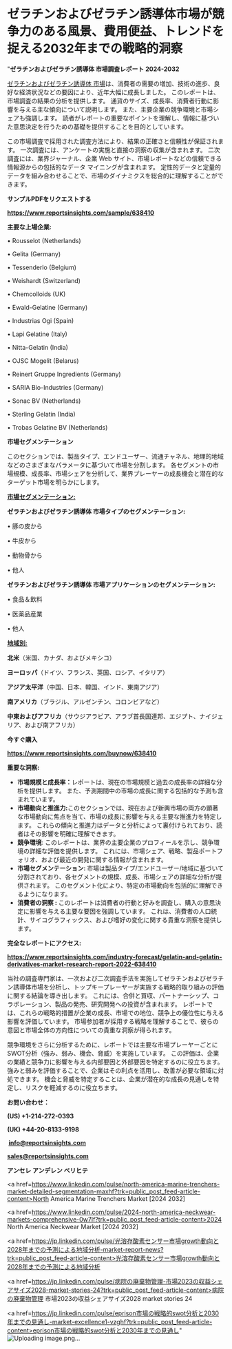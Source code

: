 # ゼラチンおよびゼラチン誘導体市場が競争力のある風景、費用便益、トレンドを捉える2032年までの戦略的洞察

"<strong>ゼラチンおよびゼラチン誘導体 市場調査レポート 2024-2032</strong>

<a href=https://www.reportsinsights.com/sample/638410>ゼラチンおよびゼラチン誘導体 市場</a>は、消費者の需要の増加、技術の進歩、良好な経済状況などの要因により、近年大幅に成長しました。 このレポートは、市場調査の結果の分析を提供します。 通貨のサイズ、成長率、消費者行動に影響を与える主な傾向について説明します。 また、主要企業の競争環境と市場シェアも強調します。 読者がレポートの重要なポイントを理解し、情報に基づいた意思決定を行うための基礎を提供することを目的としています。

この市場調査で採用された調査方法により、結果の正確さと信頼性が保証されます。 一次調査には、アンケートの実施と直接の洞察の収集が含まれます。 二次調査には、業界ジャーナル、企業 Web サイト、市場レポートなどの信頼できる情報源からの包括的なデータ マイニングが含まれます。 定性的データと定量的データを組み合わせることで、市場のダイナミクスを総合的に理解することができます。

<strong><b>サンプルPDFをリクエストする</b></strong>

<a href=https://www.reportsinsights.com/sample/638410><strong><u>https://www.reportsinsights.com/sample/638410</u></strong></a>

<strong>主要な上場企業:</strong>

• Rousselot (Netherlands)

• Gelita (Germany)

• Tessenderlo (Belgium)

• Weishardt (Switzerland)

• Chemcolloids (UK)

• Ewald-Gelatine (Germany)

• Industrias Ogi (Spain)

• Lapi Gelatine (Italy)

• Nitta-Gelatin (India)

• OJSC Mogelit (Belarus)

• Reinert Gruppe Ingredients (Germany)

• SARIA Bio-Industries (Germany)

• Sonac BV (Netherlands)

• Sterling Gelatin (India)

• Trobas Gelatine BV (Netherlands)

<strong>市場セグメンテーション</strong>

このセクションでは、製品タイプ、エンドユーザー、流通チャネル、地理的地域などのさまざまなパラメータに基づいて市場を分割します。 各セグメントの市場規模、成長率、市場シェアを分析して、業界プレーヤーの成長機会と潜在的なターゲット市場を明らかにします。

<strong><u>市場セグメンテーション</u></strong><strong><u>:</u></strong>

<strong>ゼラチンおよびゼラチン誘導体 市場タイプのセグメンテーション:</strong>

• 豚の皮から

• 牛皮から

• 動物骨から

• 他人

<strong>ゼラチンおよびゼラチン誘導体 市場アプリケーションのセグメンテーション:</strong>

• 食品＆飲料

• 医薬品産業

• 他人

<strong><u>地域別</u></strong><strong><u>:</u></strong>

<strong>北米</strong>（米国、カナダ、およびメキシコ）

<strong>ヨーロッパ</strong>（ドイツ、フランス、英国、ロシア、イタリア）

<strong>アジア太平洋</strong>（中国、日本、韓国、インド、東南アジア）

<strong>南アメリカ</strong>（ブラジル、アルゼンチン、コロンビアなど）

<strong>中東およびアフリカ</strong>（サウジアラビア、アラブ首長国連邦、エジプト、ナイジェリア、および南アフリカ）

<strong>今すぐ購入</strong>

<a href=https://www.reportsinsights.com/buynow/638410><strong><u>https://www.reportsinsights.com/buynow/638410</u></strong></a>

<strong>重要な洞察:</strong>
<ul>
  <li><strong>市場規模と成長率：</strong>レポートは、現在の市場規模と過去の成長率の詳細な分析を提供します。 また、予測期間中の市場の成長に関する包括的な予測も含まれています。</li>
  <li><strong>市場動向と推進力:</strong>このセクションでは、現在および新興市場の両方の顕著な市場動向に焦点を当て、市場の成長に影響を与える主要な推進力を特定します。 これらの傾向と推進力はデータと分析によって裏付けられており、読者はその影響を明確に理解できます。</li>
  <li><strong>競争環境</strong>: このレポートは、業界の主要企業のプロフィールを示し、競争環境の詳細な評価を提供します。 これには、市場シェア、戦略、製品ポートフォリオ、および最近の開発に関する情報が含まれます。</li>
  <li><strong>市場セグメンテーション: </strong>市場は製品タイプ/エンドユーザー/地域に基づいて分割されており、各セグメントの規模、成長、市場シェアの詳細な分析が提供されます。 このセグメント化により、特定の市場動向を包括的に理解できるようになります。</li>
  <li><strong>消費者の洞察 : </strong>このレポートは消費者の行動と好みを調査し、購入の意思決定に影響を与える主要な要因を強調しています。 これは、消費者の人口統計、サイコグラフィックス、および嗜好の変化に関する貴重な洞察を提供します。</li>
</ul>
<strong>完全なレポートにアクセス:</strong>

<a href=https://www.reportsinsights.com/industry-forecast/gelatin-and-gelatin-derivatives-market-research-report-2022-638410><strong><u><b>https://www.reportsinsights.com/industry-forecast/gelatin-and-gelatin-derivatives-market-research-report-2022-638410</b></u></strong></a>

当社の調査専門家は、一次および二次調査手法を実施してゼラチンおよびゼラチン誘導体市場を分析し、トップキープレーヤーが実施する戦略的取り組みの評価に関する結論を導き出します。 これには、合併と買収、パートナーシップ、コラボレーション、製品の発売、研究開発への投資が含まれます。 レポートでは、これらの戦略的措置が企業の成長、市場での地位、競争上の優位性に与える影響を評価しています。 市場参加者が採用する戦略を理解することで、彼らの意図と市場全体の方向性についての貴重な洞察が得られます。

競争環境をさらに分析するために、レポートでは主要な市場プレーヤーごとにSWOT分析（強み、弱み、機会、脅威）を実施しています。 この評価は、企業の業績と競争力に影響を与える内部要因と外部要因を特定するのに役立ちます。 強みと弱みを評価することで、企業はその利点を活用し、改善が必要な領域に対処できます。 機会と脅威を特定することは、企業が潜在的な成長の見通しを特定し、リスクを軽減するのに役立ちます。

<strong>お問い合わせ：</strong>

<strong>(US) +1-214-272-0393</strong>

<strong>(UK) +44-20-8133-9198</strong>

<strong> </strong><a href=info@reportsinsights.com><strong><u>info@reportsinsights.com</u></strong></a>

<a href=sales@reportsinsights.com><strong><u>sales@reportsinsights.com</u></strong></a>

<strong>アンセレ アンデレン ベリヒテ</strong>

<a href=https://www.linkedin.com/pulse/north-america-marine-trenchers-market-detailed-segmentation-maxhf?trk=public_post_feed-article-content>North America Marine Trenchers Market [2024 2032]</a>

<a href=https://www.linkedin.com/pulse/2024-north-america-neckwear-markets-comprehensive-0w7lf?trk=public_post_feed-article-content>2024 North America Neckwear Market [2024 2032]</a>

<a href=https://jp.linkedin.com/pulse/光溶存酸素センサー市場growth動向と2028年までの予測による地域分析-market-report-news?trk=public_post_feed-article-content>光溶存酸素センサー市場growth動向と2028年までの予測による地域分析</a>

<a href=https://jp.linkedin.com/pulse/病院の廃棄物管理-市場2023の収益シェアサイズ2028-market-stories-24?trk=public_post_feed-article-content>病院の廃棄物管理 市場2023の収益シェアサイズ2028 market stories 24</a>

<a href=https://jp.linkedin.com/pulse/eprison市場の戦略的swot分析と2030年までの見通し-market-excellence1-vzghf?trk=public_post_feed-article-content>eprison市場の戦略的swot分析と2030年までの見通し</a>"
![Uploading image.png…]()
